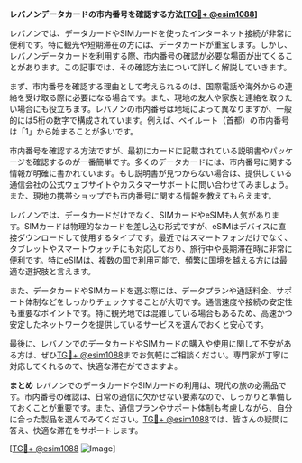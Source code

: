 **レバノンデータカードの市内番号を確認する方法[[TG💪+ @esim1088](https://t.me/s/esim1088)]**

レバノンでは、データカードやSIMカードを使ったインターネット接続が非常に便利です。特に観光や短期滞在の方には、データカードが重宝します。しかし、レバノンデータカードを利用する際、市内番号の確認が必要な場面が出てくることがあります。この記事では、その確認方法について詳しく解説していきます。

まず、市内番号を確認する理由として考えられるのは、国際電話や海外からの連絡を受け取る際に必要になる場合です。また、現地の友人や家族と連絡を取りたい場合にも役立ちます。レバノンの市内番号は地域によって異なりますが、一般的には5桁の数字で構成されています。例えば、ベイルート（首都）の市内番号は「1」から始まることが多いです。

市内番号を確認する方法ですが、最初にカードに記載されている説明書やパッケージを確認するのが一番簡単です。多くのデータカードには、市内番号に関する情報が明確に書かれています。もし説明書が見つからない場合は、提供している通信会社の公式ウェブサイトやカスタマーサポートに問い合わせてみましょう。また、現地の携帯ショップでも市内番号に関する情報を教えてもらえます。

レバノンでは、データカードだけでなく、SIMカードやeSIMも人気があります。SIMカードは物理的なカードを差し込む形式ですが、eSIMはデバイスに直接ダウンロードして使用するタイプです。最近ではスマートフォンだけでなく、タブレットやスマートウォッチにも対応しており、旅行中や長期滞在時に非常に便利です。特にeSIMは、複数の国で利用可能で、頻繁に国境を越える方には最適な選択肢と言えます。

また、データカードやSIMカードを選ぶ際には、データプランや通話料金、サポート体制などをしっかりチェックすることが大切です。通信速度や接続の安定性も重要なポイントです。特に観光地では混雑している場合もあるため、高速かつ安定したネットワークを提供しているサービスを選んでおくと安心です。

最後に、レバノンでのデータカードやSIMカードの購入や使用に関して不安がある方は、ぜひ[TG💪+ @esim1088](https://t.me/s/esim1088)までお気軽にご相談ください。専門家が丁寧に対応してくれるので、快適な滞在ができますよ。

**まとめ**
レバノンでのデータカードやSIMカードの利用は、現代の旅の必需品です。市内番号の確認は、日常の通信に欠かせない要素なので、しっかりと準備しておくことが重要です。また、通信プランやサポート体制も考慮しながら、自分に合った製品を選んでみてください。[TG💪+ @esim1088](https://t.me/s/esim1088)では、皆さんの疑問に答え、快適な滞在をサポートします。

[[TG💪+ @esim1088](https://t.me/s/esim1088) ![Image](https://i.postimg.cc/Y0z9fWf4/image.png)]